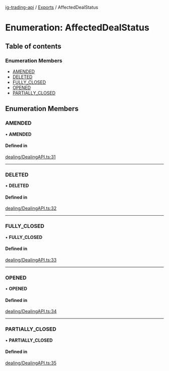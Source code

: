 [ig-trading-api](../README.md) / [Exports](../modules.md) / AffectedDealStatus

# Enumeration: AffectedDealStatus

## Table of contents

### Enumeration Members

- [AMENDED](AffectedDealStatus.md#amended)
- [DELETED](AffectedDealStatus.md#deleted)
- [FULLY_CLOSED](AffectedDealStatus.md#fully_closed)
- [OPENED](AffectedDealStatus.md#opened)
- [PARTIALLY_CLOSED](AffectedDealStatus.md#partially_closed)

## Enumeration Members

### AMENDED

• **AMENDED**

#### Defined in

[dealing/DealingAPI.ts:31](https://github.com/bennycode/ig-trading-api/blob/0c7d281/src/dealing/DealingAPI.ts#L31)

---

### DELETED

• **DELETED**

#### Defined in

[dealing/DealingAPI.ts:32](https://github.com/bennycode/ig-trading-api/blob/0c7d281/src/dealing/DealingAPI.ts#L32)

---

### FULLY_CLOSED

• **FULLY_CLOSED**

#### Defined in

[dealing/DealingAPI.ts:33](https://github.com/bennycode/ig-trading-api/blob/0c7d281/src/dealing/DealingAPI.ts#L33)

---

### OPENED

• **OPENED**

#### Defined in

[dealing/DealingAPI.ts:34](https://github.com/bennycode/ig-trading-api/blob/0c7d281/src/dealing/DealingAPI.ts#L34)

---

### PARTIALLY_CLOSED

• **PARTIALLY_CLOSED**

#### Defined in

[dealing/DealingAPI.ts:35](https://github.com/bennycode/ig-trading-api/blob/0c7d281/src/dealing/DealingAPI.ts#L35)
